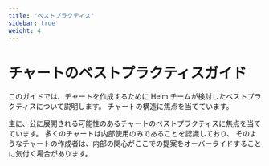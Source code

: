 ```yaml
---
title: "ベストプラクティス"
sidebar: true
weight: 4
---
```


# チャートのベストプラクティスガイド

このガイドでは、チャートを作成するために Helm チームが検討したベストプラクティスについて説明します。
チャートの構造に焦点を当てています。

主に、公に展開される可能性のあるチャートのベストプラクティスに焦点を当てています。
多くのチャートは内部使用のみであることを認識しており、
そのようなチャートの作成者は、内部の関心がここでの提案をオーバーライドすることに気付く場合があります。
